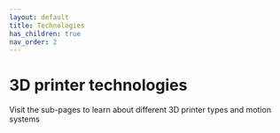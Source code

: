 ```yaml
---
layout: default
title: Technologies
has_children: true
nav_order: 2
---
```


# 3D printer technologies

Visit the sub-pages to learn about different 3D printer types and motion systems
